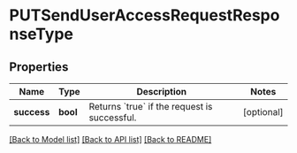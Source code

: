 # PUTSendUserAccessRequestResponseType

## Properties
Name | Type | Description | Notes
------------ | ------------- | ------------- | -------------
**success** | **bool** | Returns &#x60;true&#x60; if the request is successful.  | [optional] 

[[Back to Model list]](../README.md#documentation-for-models) [[Back to API list]](../README.md#documentation-for-api-endpoints) [[Back to README]](../README.md)


